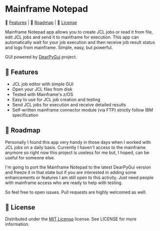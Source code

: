 Mainframe Notepad
============

:star2: [Features](#star2-features) | :compass: [Roadmap](#compass-roadmap) | :scroll: [License](#scroll-license)

Mainframe Notepad app allows you to create JCL jobs or read it from file, edit JCL jobs and send it to mainframe for execution. This app can automatically wait for your job execution and then receive job result status and logs from mainframe. Simple, easy, but powerful.

GUI powered by [DearPyGui](https://github.com/hoffstadt/DearPyGui) project.

<!-- Features -->
:star2: Features
---------------

- JCL job editor with simple GUI
- Open your JCL files from disk
- Tested with Mainframe's z/OS
- Easy to use for JCL job creation and testing
- Send JCL jobs for execution and receive detailed results
- Self-written mainframe connector module (via FTP) strictly follow IBM specification

<!-- Roadmap -->
:compass: Roadmap
---------------

Personally I found this app very handy in those days when I worked with JCL jobs on a daily basis. Currently I haven't access to the mainframe anymore so right now this project is useless for me but, I hoped, can be useful for someone else.

I'm going to port the Mainframe Notepad to the latest DearPyGui version and freeze it in that state but if you are interested in adding some enhancements or features I am still open to this activity. Just need people with mainframe access who are ready to help with testing.

So feel free to open issues. Pull requests are highly welcomed as well.

<!-- License -->
:scroll: License
---------------

Distributed under the [MIT License](https://spdx.org/licenses/MIT.html) license. See LICENSE for more information.
